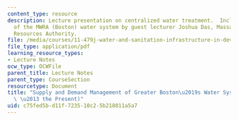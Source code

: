 ```yaml
---
content_type: resource
description: Lecture presentation on centralized water treatment.  Includes discussion
  of the MWRA (Boston) water system by guest lecturer Joshua Das, Massachusetts Water
  Resources Authority.
file: /media/courses/11-479j-water-and-sanitation-infrastructure-in-developing-countries-spring-2007/c75fed5bd11f723510c25b218011a5a7_lect8_mwra.pdf
file_type: application/pdf
learning_resource_types:
- Lecture Notes
ocw_type: OCWFile
parent_title: Lecture Notes
parent_type: CourseSection
resourcetype: Document
title: "Supply and Demand Management of Greater Boston\u2019s Water System (1600s\
  \ \u2013 the Present)"
uid: c75fed5b-d11f-7235-10c2-5b218011a5a7
---
```

